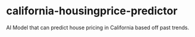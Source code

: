 # california-housingprice-predictor
 AI Model that can predict house pricing in California based off past trends.
